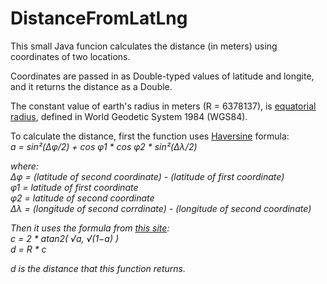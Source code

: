 # DistanceFromLatLng
This small Java funcion calculates the distance (in meters) using coordinates of two locations.

Coordinates are passed in as Double-typed values of latitude and longite, and it returns the distance as a Double.

The constant value of earth's radius in meters (R = 6378137), is <a href="http://131.247.211.166/tiki/tiki-index_raw.php?page=Earth+radius">equatorial radius</a>, defined in World Geodetic System 1984 (WGS84).

To calculate the distance, first the function uses <a href="https://en.wikipedia.org/wiki/Haversine_formula">Haversine</a> formula:<br>
<i>a = sin²(Δφ/2) + cos φ1 * cos φ2 * sin²(Δλ/2)<i>

where:<br>
<i>Δφ</i> = (latitude of second coordinate) - (latitude of first coordinate)<br>
<i>φ1</i> = latitude of first coordinate<br>
<i>φ2</i> = latitude of second coordinate<br>
<i>Δλ</i> = (longitude of second corrdinate) - (longitude of second coordinate)<br>

Then it uses the formula from <a href="https://www.movable-type.co.uk/scripts/latlong.html">this site</a>:<br>
<i>c = 2 * atan2( √a, √(1−a) )</i><br>
<i>d = R * c</i>

<i>d</i> is the distance that this function returns.
